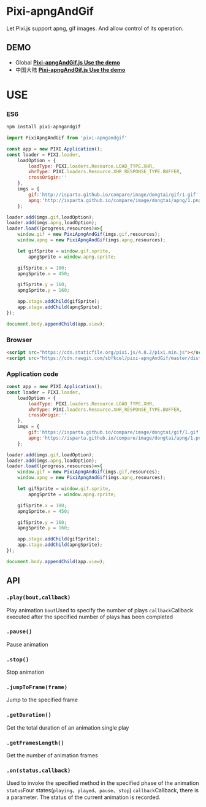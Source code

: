 # Pixi-apngAndGif

Let Pixi.js support apng, gif images. And allow control of its operation.

## DEMO

- Global [**Pixi-apngAndGif.js Use the demo**](http://jsbin.com/nodeto/edit?html,js,output)
- 中国大陆 [**Pixi-apngAndGif.js Use the demo**](https://jsrun.net/yXhKp)

# USE

### ES6

```bash
npm install pixi-apngandgif
```
```javascript
import PixiApngAndGif from 'pixi-apngandgif'

const app = new PIXI.Application();
const loader = PIXI.loader,
    loadOption = {
        loadType: PIXI.loaders.Resource.LOAD_TYPE.XHR,
        xhrType: PIXI.loaders.Resource.XHR_RESPONSE_TYPE.BUFFER,
        crossOrigin:''
    },
    imgs = {
        gif:'http://isparta.github.io/compare/image/dongtai/gif/1.gif',
        apng:'http://isparta.github.io/compare/image/dongtai/apng/1.png'
    };

loader.add(imgs.gif,loadOption);
loader.add(imgs.apng,loadOption);
loader.load((progress,resources)=>{
    window.gif = new PixiApngAndGif(imgs.gif,resources);
    window.apng = new PixiApngAndGif(imgs.apng,resources);

    let gifSprite = window.gif.sprite,
        apngSprite = window.apng.sprite;

    gifSprite.x = 100;
    apngSprite.x = 450;

    gifSprite.y = 160;
    apngSprite.y = 160;

    app.stage.addChild(gifSprite);
    app.stage.addChild(apngSprite);
});

document.body.appendChild(app.view);
```


### Browser

```html
<script src="https://cdn.staticfile.org/pixi.js/4.8.2/pixi.min.js"></script>
<script src="https://cdn.rawgit.com/sbfkcel/pixi-apngAndGif/master/dist/PixiApngAndGif.js"></script>
```

### Application code

```javascript
const app = new PIXI.Application();
const loader = PIXI.loader,
    loadOption = {
        loadType: PIXI.loaders.Resource.LOAD_TYPE.XHR,
        xhrType: PIXI.loaders.Resource.XHR_RESPONSE_TYPE.BUFFER,
        crossOrigin:''
    },
    imgs = {
        gif:'https://isparta.github.io/compare/image/dongtai/gif/1.gif',
        apng:'https://isparta.github.io/compare/image/dongtai/apng/1.png'
    };

loader.add(imgs.gif,loadOption);
loader.add(imgs.apng,loadOption);
loader.load((progress,resources)=>{
    window.gif = new PixiApngAndGif(imgs.gif,resources);
    window.apng = new PixiApngAndGif(imgs.apng,resources);

    let gifSprite = window.gif.sprite,
        apngSprite = window.apng.sprite;

    gifSprite.x = 100;
    apngSprite.x = 450;

    gifSprite.y = 160;
    apngSprite.y = 160;

    app.stage.addChild(gifSprite);
    app.stage.addChild(apngSprite);
});

document.body.appendChild(app.view);
```

## API

### `.play(bout,callback)`

Play animation
`bout`Used to specify the number of plays
`callback`Callback executed after the specified number of plays has been completed

### `.pause()`

Pause animation

### `.stop()`

Stop animation

### `.jumpToFrame(frame)`

Jump to the specified frame

### `.getDuration()`

Get the total duration of an animation single play

### `.getFramesLength()`

Get the number of animation frames

### `.on(status,callback)`

Used to invoke the specified method in the specified phase of the animation
`status`Four states(`playing`、`played`、`pause`、`stop`)
`callback`Callback, there is a parameter. The status of the current animation is recorded.
